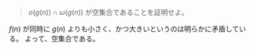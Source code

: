 <!--
<script type="text/javascript" async
  src="https://cdnjs.cloudflare.com/ajax/libs/mathjax/2.7.7/MathJax.js?config=TeX-MML-AM_CHTML">
</script>
-->
> $o(g(n)) \cap \omega(g(n))$ が空集合であることを証明せよ。

$f(n)$ が同時に $g(n)$ よりも小さく、かつ大きいというのは明らかに矛盾している。 
よって、空集合である。